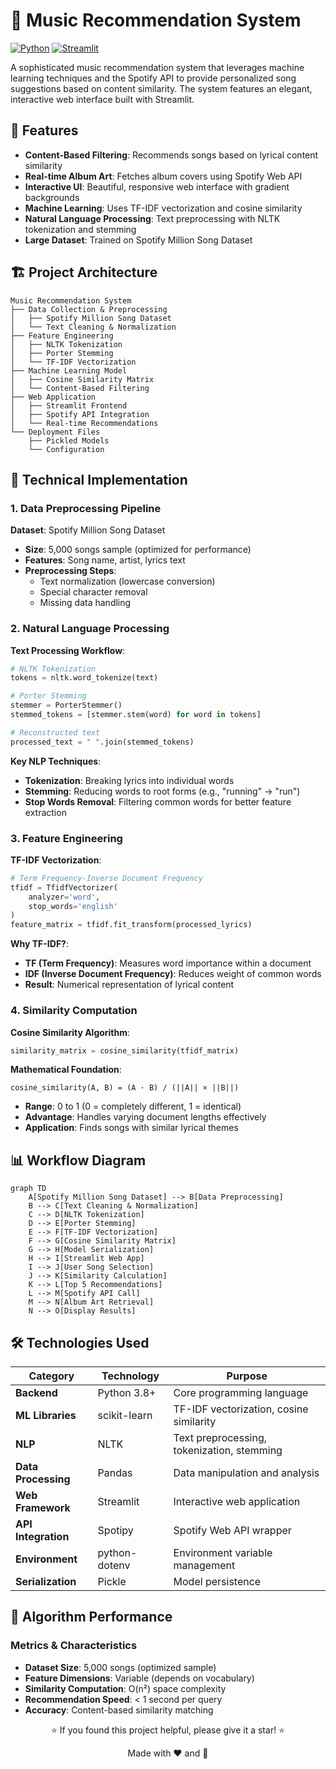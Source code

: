 # 🎵 Music Recommendation System

[![Python](https://img.shields.io/badge/Python-3.8+-blue.svg)](https://www.python.org/downloads/)
[![Streamlit](https://img.shields.io/badge/Streamlit-1.0+-red.svg)](https://streamlit.io/)

A sophisticated music recommendation system that leverages machine learning techniques and the Spotify API to provide personalized song suggestions based on content similarity. The system features an elegant, interactive web interface built with Streamlit.

## 🌟 Features

- **Content-Based Filtering**: Recommends songs based on lyrical content similarity
- **Real-time Album Art**: Fetches album covers using Spotify Web API
- **Interactive UI**: Beautiful, responsive web interface with gradient backgrounds
- **Machine Learning**: Uses TF-IDF vectorization and cosine similarity
- **Natural Language Processing**: Text preprocessing with NLTK tokenization and stemming
- **Large Dataset**: Trained on Spotify Million Song Dataset

## 🏗️ Project Architecture

```
Music Recommendation System
├── Data Collection & Preprocessing
│   ├── Spotify Million Song Dataset
│   └── Text Cleaning & Normalization
├── Feature Engineering
│   ├── NLTK Tokenization
│   ├── Porter Stemming
│   └── TF-IDF Vectorization
├── Machine Learning Model
│   ├── Cosine Similarity Matrix
│   └── Content-Based Filtering
├── Web Application
│   ├── Streamlit Frontend
│   ├── Spotify API Integration
│   └── Real-time Recommendations
└── Deployment Files
    ├── Pickled Models
    └── Configuration
```

## 🔬 Technical Implementation

### 1. Data Preprocessing Pipeline

**Dataset**: Spotify Million Song Dataset
- **Size**: 5,000 songs sample (optimized for performance)
- **Features**: Song name, artist, lyrics text
- **Preprocessing Steps**:
  - Text normalization (lowercase conversion)
  - Special character removal
  - Missing data handling

### 2. Natural Language Processing

**Text Processing Workflow**:
```python
# NLTK Tokenization
tokens = nltk.word_tokenize(text)

# Porter Stemming
stemmer = PorterStemmer()
stemmed_tokens = [stemmer.stem(word) for word in tokens]

# Reconstructed text
processed_text = " ".join(stemmed_tokens)
```

**Key NLP Techniques**:
- **Tokenization**: Breaking lyrics into individual words
- **Stemming**: Reducing words to root forms (e.g., "running" → "run")
- **Stop Words Removal**: Filtering common words for better feature extraction

### 3. Feature Engineering

**TF-IDF Vectorization**:
```python
# Term Frequency-Inverse Document Frequency
tfidf = TfidfVectorizer(
    analyzer='word',
    stop_words='english'
)
feature_matrix = tfidf.fit_transform(processed_lyrics)
```

**Why TF-IDF?**:
- **TF (Term Frequency)**: Measures word importance within a document
- **IDF (Inverse Document Frequency)**: Reduces weight of common words
- **Result**: Numerical representation of lyrical content

### 4. Similarity Computation

**Cosine Similarity Algorithm**:
```python
similarity_matrix = cosine_similarity(tfidf_matrix)
```

**Mathematical Foundation**:
```
cosine_similarity(A, B) = (A · B) / (||A|| × ||B||)
```

- **Range**: 0 to 1 (0 = completely different, 1 = identical)
- **Advantage**: Handles varying document lengths effectively
- **Application**: Finds songs with similar lyrical themes

## 📊 Workflow Diagram

```mermaid
graph TD
    A[Spotify Million Song Dataset] --> B[Data Preprocessing]
    B --> C[Text Cleaning & Normalization]
    C --> D[NLTK Tokenization]
    D --> E[Porter Stemming]
    E --> F[TF-IDF Vectorization]
    F --> G[Cosine Similarity Matrix]
    G --> H[Model Serialization]
    H --> I[Streamlit Web App]
    I --> J[User Song Selection]
    J --> K[Similarity Calculation]
    K --> L[Top 5 Recommendations]
    L --> M[Spotify API Call]
    M --> N[Album Art Retrieval]
    N --> O[Display Results]
```

## 🛠️ Technologies Used

| Category | Technology | Purpose |
|----------|------------|---------|
| **Backend** | Python 3.8+ | Core programming language |
| **ML Libraries** | scikit-learn | TF-IDF vectorization, cosine similarity |
| **NLP** | NLTK | Text preprocessing, tokenization, stemming |
| **Data Processing** | Pandas | Data manipulation and analysis |
| **Web Framework** | Streamlit | Interactive web application |
| **API Integration** | Spotipy | Spotify Web API wrapper |
| **Environment** | python-dotenv | Environment variable management |
| **Serialization** | Pickle | Model persistence |

## 🎯 Algorithm Performance

### Metrics & Characteristics

- **Dataset Size**: 5,000 songs (optimized sample)
- **Feature Dimensions**: Variable (depends on vocabulary)
- **Similarity Computation**: O(n²) space complexity
- **Recommendation Speed**: < 1 second per query
- **Accuracy**: Content-based similarity matching


<div align="center">
  <p>⭐ If you found this project helpful, please give it a star! ⭐</p>
  <p>Made with ❤️ and 🎵</p>
</div>
